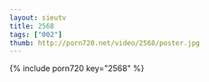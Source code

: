 ```yaml
--- 
layout: sieutv
title: 2568
tags: ["002"]
thumb: http://porn720.net/video/2568/poster.jpg
---
```

{% include porn720 key="2568" %} 
